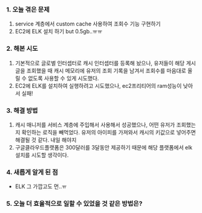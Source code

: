 
### **1. 오늘 겪은 문제**

1.  service 계층에서 custom cache 사용하여 조회수 기능 구현하기
2. EC2에 ELK 설치 하기 but 0.5gb..ㅠㅠ


### **2. 해본 시도**
1. 기본적으로 글로벌 인터셉터로 캐시 인터셉터를 등록해 놨으나, 유저들이 해당 게시글을 조회했을 때 캐시 메모리에 유저의 조회 기록을 남겨서 조회수를 마음대로 올릴 수 없도록 사용할 수 있게 시도했다.
2. EC2에 ELK를 설치하여 실행하려고 시도했으나, ec2프리티어의 ram성능이 낮아서 실패!


### **3. 해결 방법**
1. 캐시 매니저를 서비스 계층에 주입해서 사용해서 성공했으나, 어떤 유저가 조회했는지 확인하는 로직을 빼먹었다. 유저의 아이피를 가져와서 캐시의 키값으로 넣어주면 해결될 것 같다. 내일 해야지
2. 구글클라우드플랫폼은 300달러를 3달동안 제공하기 때문에 해당 플랫폼에서 elk설치를 시도할 생각이다.

### **4. 새롭게 알게 된 점**
-  ELK 그 가깝고도 먼..ㅠ


### **5. 오늘 더 효율적으로 일할 수 있었을 것 같은 방법은?**
